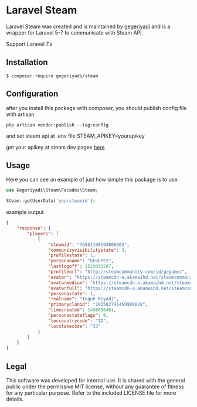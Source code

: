 # Laravel Steam

Laravel Steam was created and is maintained by [gegeriyadi](https://github.com/gegeriyadi) and is a wrapper for Laravel 5-7 to communicate with Steam API.

Support Laravel 7.x

## Installation

```
$ composer require gegeriyadi/steam
```

## Configuration

after you install this package with composer, you should publish config file with artisan

```
php artisan vendor:publish --tag:config
```

and set steam api at .env file STEAM_APIKEY=yourapikey

get your apikey at steam dev pages [here](https://steamcommunity.com/dev)

## Usage

Here you can see an example of just how simple this package is to use.

```php
use Gegeriyadi\Steam\Facades\Steam;

Steam::getUserData('yoursteamid');
```
example output
```JSON
{
    "response": {
        "players": [
            {
                "steamid": "76561198193808363",
                "communityvisibilitystate": 3,
                "profilestate": 1,
                "personaname": "GEGEPES",
                "lastlogoff": 1523033287,
                "profileurl": "http://steamcommunity.com/id/gegame/",
                "avatar": "https://steamcdn-a.akamaihd.net/steamcommunity/public/images/avatars/2b/2b5dac5a402b3bf7f9be122561bfafdebc416d11.jpg",
                "avatarmedium": "https://steamcdn-a.akamaihd.net/steamcommunity/public/images/avatars/2b/2b5dac5a402b3bf7f9be122561bfafdebc416d11_medium.jpg",
                "avatarfull": "https://steamcdn-a.akamaihd.net/steamcommunity/public/images/avatars/2b/2b5dac5a402b3bf7f9be122561bfafdebc416d11_full.jpg",
                "personastate": 1,
                "realname": "Teguh Riyadi",
                "primaryclanid": "103582791459909028",
                "timecreated": 1430056461,
                "personastateflags": 0,
                "loccountrycode": "ID",
                "locstatecode": "33"
            }
        ]
    }
}
```

## Legal
This software was developed for internal use. It is shared with the general public under the permissive MIT license, without any guarantee of fitness for any particular purpose. Refer to the included LICENSE file for more details.
